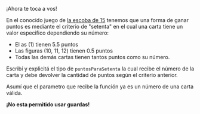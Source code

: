 ¡Ahora te toca a vos!

En el conocido juego de [la escoba de 15](https://es.wikipedia.org/wiki/Escoba_del_15) tenemos que una forma de ganar puntos es mediante el criterio de "setenta" en el cual una carta tiene un valor especifico dependiendo su número:

* El as (1) tienen 5.5 puntos
* Las figuras (10, 11, 12) tienen 0.5 puntos
* Todas las demás cartas tienen tantos puntos como su número.

Escribí y explicitá el tipo de `puntosParaSetenta` la cual recibe el número de la carta y debe devolver la cantidad de puntos según el criterio anterior.

Asumí que el parametro que recibe la función ya es un número de una carta válida.

**¡No esta permitido usar guardas!**